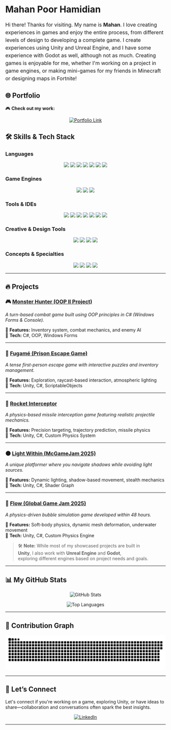 # Mahan Poor Hamidian

<p style="font-size: 16px; line-height: 1.5;">
Hi there! Thanks for visiting. My name is <strong>Mahan</strong>. I love creating experiences in games and enjoy the entire process, from different levels of design to developing a complete game. I create experiences using Unity and Unreal Engine, and I have some experience with Godot as well, although not as much. Creating games is enjoyable for me, whether I'm working on a project in game engines, or making mini-games for my friends in Minecraft or designing maps in Fortnite!
</p>

## 🌐 Portfolio  

🎮 **Check out my work:**  
<p align="center">
  <a href="https://marsph.github.io" target="_blank">
    <img src="https://img.shields.io/badge/🌍-Visit%20My%20Portfolio-blue?style=for-the-badge" alt="Portfolio Link"/>
  </a>
</p>

## 🛠️ Skills & Tech Stack  

### **Languages**  
<p align="center">
  <img src="https://img.shields.io/badge/-C-A8B9CC?style=for-the-badge&logo=c&logoColor=white"/>
  <img src="https://img.shields.io/badge/-C++-00599C?style=for-the-badge&logo=c%2B%2B&logoColor=white"/>
  <img src="https://img.shields.io/badge/-C%23-239120?style=for-the-badge&logo=csharp&logoColor=white"/>
  <img src="https://img.shields.io/badge/-Python-3776AB?style=for-the-badge&logo=python&logoColor=white"/>
  <img src="https://img.shields.io/badge/-JavaScript-F7DF1E?style=for-the-badge&logo=javascript&logoColor=black"/>
  <img src="https://img.shields.io/badge/-HTML-E34F26?style=for-the-badge&logo=html5&logoColor=white"/>
  <img src="https://img.shields.io/badge/-CSS-1572B6?style=for-the-badge&logo=css3&logoColor=white"/>
</p>

### **Game Engines**  
<p align="center">
  <img src="https://img.shields.io/badge/-Unity-000000?style=for-the-badge&logo=unity&logoColor=white"/>
  <img src="https://img.shields.io/badge/-Unreal%20Engine-0E1128?style=for-the-badge&logo=unrealengine&logoColor=white"/>
  <img src="https://img.shields.io/badge/-Godot-478CBF?style=for-the-badge&logo=godotengine&logoColor=white"/>
</p>

### **Tools & IDEs**  
<p align="center">
  <img src="https://img.shields.io/badge/-Visual%20Studio-5C2D91?style=for-the-badge&logo=visualstudio&logoColor=white"/>
  <img src="https://img.shields.io/badge/-JetBrains%20Rider-000000?style=for-the-badge&logo=rider&logoColor=white"/>
  <img src="https://img.shields.io/badge/-Git-F05032?style=for-the-badge&logo=git&logoColor=white"/>
  <img src="https://img.shields.io/badge/-GitKraken-179287?style=for-the-badge&logo=gitkraken&logoColor=white"/>
  <img src="https://img.shields.io/badge/-Notion-000000?style=for-the-badge&logo=notion&logoColor=white"/>
  <img src="https://img.shields.io/badge/-Trello-0079BF?style=for-the-badge&logo=trello&logoColor=white"/>
  <img src="https://img.shields.io/badge/-Jira-0052CC?style=for-the-badge&logo=jira&logoColor=white"/>
</p>


### **Creative & Design Tools**  
<p align="center">
  <img src="https://img.shields.io/badge/-Blender-F5792A?style=for-the-badge&logo=blender&logoColor=white"/>
  <img src="https://img.shields.io/badge/-Adobe%20Photoshop-31A8FF?style=for-the-badge&logo=adobephotoshop&logoColor=white"/>
  <img src="https://img.shields.io/badge/-Adobe%20Premiere%20Pro-9999FF?style=for-the-badge&logo=adobepremierepro&logoColor=white"/>
  <img src="https://img.shields.io/badge/-Audition-00E4BB?style=for-the-badge&logo=adobeaudition&logoColor=white"/>
</p>

### **Concepts & Specialties**  
<p align="center">
  <img src="https://img.shields.io/badge/-OOP-007ACC?style=for-the-badge&logo=visualstudio&logoColor=white"/>
  <img src="https://img.shields.io/badge/-Game%20Design-FFCC00?style=for-the-badge&logo=gamepad&logoColor=white"/>
  <img src="https://img.shields.io/badge/-Level%20Design-0066FF?style=for-the-badge&logo=mapbox&logoColor=white"/>
  <img src="https://img.shields.io/badge/-UI%20%26%20UX%20Design-FF66CC?style=for-the-badge&logo=adobeillustrator&logoColor=white"/>
</p>

---  

## 🔥 Projects  

### 🎮 [Monster Hunter (OOP II Project)](https://github.com/MarsPH/MahanPH_OOPII_MonsterHunter)  
*A turn-based combat game built using OOP principles in C# (Windows Forms & Console).*  

🔹 **Features:** Inventory system, combat mechanics, and enemy AI  
🔹 **Tech:** C#, OOP, Windows Forms  

---

### 🔑 [Fugamé (Prison Escape Game)](https://github.com/MarsPH/Fugam-Mahan)  
*A tense first-person escape game with interactive puzzles and inventory management.*  

🔹 **Features:** Exploration, raycast-based interaction, atmospheric lighting  
🔹 **Tech:** Unity, C#, ScriptableObjects  

---

### 🚀 [Rocket Interceptor](https://github.com/MarsPH/counterPrototype)  
*A physics-based missile interception game featuring realistic projectile mechanics.*  

🔹 **Features:** Precision targeting, trajectory prediction, missile physics  
🔹 **Tech:** Unity, C#, Custom Physics System  

---

### 🌑 [Light Within (McGameJam 2025)](https://github.com/MarsPH/LightWithin)  
*A unique platformer where you navigate shadows while avoiding light sources.*  

🔹 **Features:** Dynamic lighting, shadow-based movement, stealth mechanics  
🔹 **Tech:** Unity, C#, Shader Graph  

---

### 🫧 [Flow (Global Game Jam 2025)](https://github.com/MarsPH/GGJ2025)  
*A physics-driven bubble simulation game developed within 48 hours.*  

🔹 **Features:** Soft-body physics, dynamic mesh deformation, underwater movement  
🔹 **Tech:** Unity, C#, Custom Physics Engine 

> 🛠 **Note:** While most of my showcased projects are built in  
> **Unity**, I also work with **Unreal Engine** and **Godot**,  
> exploring different engines based on project needs and goals.  


---  

## 📊 My GitHub Stats
<p align="center">
  <img src="https://github-readme-stats.vercel.app/api?username=marsph&show_icons=true&theme=radical" alt="GitHub Stats"/>
</p>

<p align="center">
  <img src="https://github-readme-stats.vercel.app/api/top-langs/?username=marsph&layout=compact&theme=radical" alt="Top Languages"/>
</p>

---

## 🐍 Contribution Graph
<p align="center">
  <img src="https://raw.githubusercontent.com/MarsPH/MarsPH/output/github-contribution-grid-snake.svg" alt="Snake animation" />
</p>



---

## 🤝 Let’s Connect

Let's connect if you're working on a game, exploring Unity, or have ideas to share—collaboration and conversations often spark the best insights.

<p align="center">
  <a href="https://www.linkedin.com/in/mahan-poor-hamidian-b401a1276/"><img src="https://cdn.jsdelivr.net/gh/devicons/devicon@latest/icons/linkedin/linkedin-original.svg" alt="LinkedIn" width="45" height="45"/></a>
</p>

---

